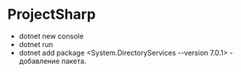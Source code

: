 # ProjectSharp
* dotnet new console
* dotnet run
* dotnet add package <System.DirectoryServices --version 7.0.1> - добавление пакета.
